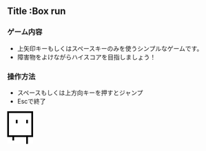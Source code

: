 ## Title :Box run

### ゲーム内容

- 上矢印キーもしくはスペースキーのみを使うシンプルなゲームです。
- 障害物をよけながらハイスコアを目指しましょう！

### 操作方法

- スペースもしくは上方向キーを押すとジャンプ
- Escで終了

![Box image](/images/box_1.png)
 


